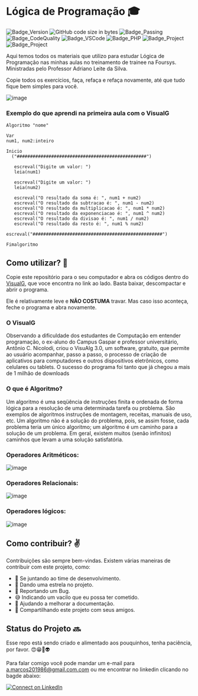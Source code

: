 # Lógica de Programação 🎓

![Badge_Version](https://img.shields.io/badge/Version-1.0-ED2B88.svg)
![GitHub code size in bytes](https://img.shields.io/github/languages/code-size/Antonio-Marcos86/logica?color=662C91&label=Size)
![Badge_Passing](https://img.shields.io/badge/Build-Passing-88CE02.svg)
![Badge_CodeQuality](https://img.shields.io/badge/CodeQuality-Good-F44A6A.svg)
![Badge_VSCode](https://img.shields.io/badge/MadeWith-VisualG-007ACC.svg)
![Badge_PHP](https://img.shields.io/badge/Language-Portugol-00B8FC.svg)
![Badge_Project](https://img.shields.io/badge/Projeto-Lógica-1ED760.svg)
![Badge_Project](https://img.shields.io/badge/Dev-AntonioMarcos-00A98F.svg)

Aqui temos todos os materiais que utilizo para estudar Lógica de Programação nas minhas aulas no treinamento de trainee na Foursys. Ministradas pelo Professor Adriano Leite da Silva.

Copie todos os exercícios, faça, refaça e refaça novamente, até que tudo fique bem simples para você.

![image](https://user-images.githubusercontent.com/71250901/107374834-cd938c80-6ac6-11eb-9b51-0c83f50ad49e.png)

### Exemplo do que aprendi na primeira aula com o VisualG
```
Algoritmo "nome"

Var
num1, num2:inteiro

Inicio
  ("#################################################")

   escreval("Digite um valor: ")
   leia(num1)

   escreval("Digite um valor: ")
   leia(num2)

   escreval("O resultado da soma é: ", num1 + num2)
   escreval("O resultado da subtracao é: ", num1 - num2)
   escreval("O resultado da multiplicacao é: ", num1 * num2)
   escreval("O resultado da exponenciacao é: ", num1 ^ num2)
   escreval("O resultado da divisao é: ", num1 / num2)
   escreval("O resultado da resto é: ", num1 % num2)

escreval("#################################################")

Fimalgoritmo
```
## Como utilizar? 🗿

Copie este repositório para o seu computador e abra os códigos dentro do [VisualG](https://visualg3.com.br/baixe-o-visualg-3-0-7/), que voce encontra no link ao lado. Basta baixar, descompactar e abrir o programa.

Ele é relativamente leve e __NÃO COSTUMA__ travar. Mas caso isso aconteça, feche o programa e abra novamente.

### O VisualG

Observando a dificuldade dos estudantes de Computação em entender programação, o ex-aluno do Campus Gaspar e professor universitário, Antônio C. Nicolodi, criou o VisuAlg 3.0, um software, gratuito, que permite ao usuário acompanhar, passo a passo, o processo de criação de aplicativos para computadores e outros dispositivos eletrônicos, como celulares ou tablets. O sucesso do programa foi tanto que já chegou a mais de 1 milhão de downloads

### O que é Algoritmo?
Um algoritmo é uma seqüência de instruções finita e ordenada de forma lógica para a resolução de uma determinada tarefa ou problema. São exemplos de algoritmos instruções de montagem, receitas, manuais de uso, etc. Um algoritmo não é a solução do problema, pois, se assim fosse, cada problema teria um único algoritmo; um algoritmo é um caminho para a solução de um problema. Em geral, existem muitos (senão infinitos) caminhos que levam a uma solução satisfatória.

### Operadores Aritméticos: 

![image](https://user-images.githubusercontent.com/71250901/107378861-28c77e00-6acb-11eb-8a22-627c99d92108.png)


### Operadores Relacionais:

![image](https://user-images.githubusercontent.com/71250901/107379325-92478c80-6acb-11eb-8c69-6e11c1f3321c.png)
### Operadores lógicos:

![image](https://user-images.githubusercontent.com/71250901/107379426-adb29780-6acb-11eb-9890-25dd234f5fed.png)

## Como contribuir? ✌️

Contribuições são sempre bem-vindas. Existem várias maneiras de contribuir com este projeto, como:

- 💪 Se juntando ao time de desenvolvimento.
- 🌟 Dando uma estrela no projeto.
- 🐛 Reportando um Bug.
- 😅 Indicando um vacilo que eu possa ter cometido.
- 📄 Ajudando a melhorar a documentação.
- 🚀 Compartilhando este projeto com seus amigos.

## Status do Projeto 🔜

Esse repo está sendo criado e alimentado aos pouquinhos, tenha paciência, por favor. 😍😁💜👽


Para falar comigo você pode mandar um e-mail para a.marcos201986@gmail.com.com ou me encontrar no linkedin  clicando no bagde abaixo:

[![Connect on LinkedIn](https://img.shields.io/badge/--linkedin?label=LinkedIn&logo=LinkedIn&style=social)](https://www.linkedin.com/in/antonio-marcos-dos-santos-de-souza-0308781b6/)


 
